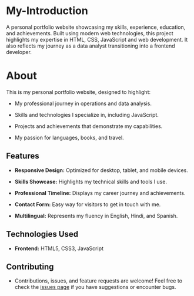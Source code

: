 # My-Introduction
A personal portfolio website showcasing my skills, experience, education, and achievements. Built using modern web technologies, this project highlights my expertise in HTML, CSS, JavaScript and web development. It also reflects my journey as a data analyst transitioning into a frontend developer.

# About

This is my personal portfolio website, designed to highlight:

- My professional journey in operations and data analysis.

- Skills and technologies I specialize in, including JavaScript.

- Projects and achievements that demonstrate my capabilities.

- My passion for languages, books, and travel.
## Features

- **Responsive Design:** Optimized for desktop, tablet, and mobile devices.

- **Skills Showcase:** Highlights my technical skills and tools I use.

- **Professional Timeline:** Displays my career journey and achievements.

- **Contact Form:** Easy way for visitors to get in touch with me.

- **Multilingual:** Represents my fluency in English, Hindi, and Spanish.



## Technologies Used

- **Frontend:** HTML5, CSS3, JavaScript
## Contributing

- Contributions, issues, and feature requests are welcome! Feel free to check the [issues page](https://github.com/Nikhil-8285/My-Introduction/issues) if you have suggestions or encounter bugs.
